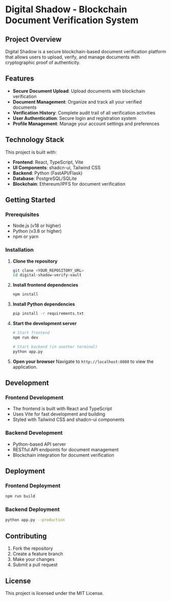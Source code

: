 # Digital Shadow - Blockchain Document Verification System

## Project Overview

Digital Shadow is a secure blockchain-based document verification platform that allows users to upload, verify, and manage documents with cryptographic proof of authenticity.

## Features

- **Secure Document Upload**: Upload documents with blockchain verification
- **Document Management**: Organize and track all your verified documents
- **Verification History**: Complete audit trail of all verification activities
- **User Authentication**: Secure login and registration system
- **Profile Management**: Manage your account settings and preferences

## Technology Stack

This project is built with:

- **Frontend**: React, TypeScript, Vite
- **UI Components**: shadcn-ui, Tailwind CSS
- **Backend**: Python (FastAPI/Flask)
- **Database**: PostgreSQL/SQLite
- **Blockchain**: Ethereum/IPFS for document verification

## Getting Started

### Prerequisites

- Node.js (v18 or higher)
- Python (v3.8 or higher)
- npm or yarn

### Installation

1. **Clone the repository**
   ```bash
   git clone <YOUR_REPOSITORY_URL>
   cd digital-shadow-verify-vault
   ```

2. **Install frontend dependencies**
   ```bash
   npm install
   ```

3. **Install Python dependencies**
   ```bash
   pip install -r requirements.txt
   ```

4. **Start the development server**
   ```bash
   # Start frontend
   npm run dev
   
   # Start backend (in another terminal)
   python app.py
   ```

5. **Open your browser**
   Navigate to `http://localhost:8080` to view the application.

## Development

### Frontend Development
- The frontend is built with React and TypeScript
- Uses Vite for fast development and building
- Styled with Tailwind CSS and shadcn-ui components

### Backend Development
- Python-based API server
- RESTful API endpoints for document management
- Blockchain integration for document verification

## Deployment

### Frontend Deployment
```bash
npm run build
```

### Backend Deployment
```bash
python app.py --production
```

## Contributing

1. Fork the repository
2. Create a feature branch
3. Make your changes
4. Submit a pull request

## License

This project is licensed under the MIT License.

